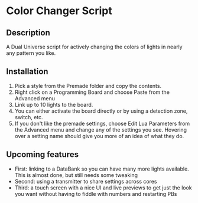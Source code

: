 # Color Changer Script
## Description
A Dual Universe script for actively changing the colors of lights in nearly any pattern you like.

## Installation
1. Pick a style from the Premade folder and copy the contents.
2. Right click on a Programming Board and choose Paste from the Advanced menu
3. Link up to 10 lights to the board.
4. You can either activate the board directly or by using a detection zone, switch, etc.
5. If you don't like the premade settings, choose Edit Lua Parameters from the Advanced menu and change any of the settings you see. Hovering over a setting name should give you more of an idea of what they do.

## Upcoming features
- First: linking to a DataBank so you can have many more lights available. This is almost done, but still needs some tweaking
- Second: using a transmitter to share settings across cores
- Third: a touch screen with a nice UI and live previews to get just the look you want without having to fiddle with numbers and restarting PBs